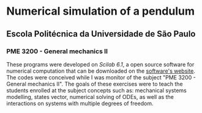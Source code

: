 # Numerical simulation of a pendulum
## Escola Politécnica da Universidade de São Paulo
### PME 3200 - General mechanics II

These programs were developed on *Scilab 6.1*, a open source software for numerical computation that can be downloaded on the [software's website](https://www.scilab.org/).
The codes were conceived while I was monitor of the subject "PME 3200 - General mechanics II". The goals of these exercises were to teach the students enrolled at the subject concepts such as: mechanical systems modelling, states vector, numerical solving of ODEs, as well as the interactions on systems with multiple degrees of freedom.
